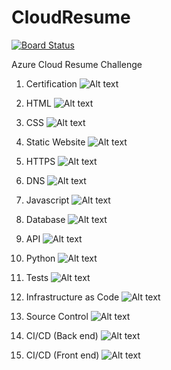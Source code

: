 # CloudResume
[![Board Status](https://dev.azure.com/danh118/e779679e-d4c2-48b9-971e-94774f84f905/fe22395a-efa5-4609-9ca7-36518d42a48e/_apis/work/boardbadge/6270fa46-73e9-4c1b-934f-9c810444fc17?columnOptions=1)](https://dev.azure.com/danh118/e779679e-d4c2-48b9-971e-94774f84f905/_boards/board/t/fe22395a-efa5-4609-9ca7-36518d42a48e/Microsoft.RequirementCategory/)


Azure Cloud Resume Challenge

1. Certification
![Alt text](/images/inprogress.jpg?raw=true "Title")

2. HTML
![Alt text](/images/done.jpg?raw=true "Title")

3. CSS
![Alt text](/images/done.jpg?raw=true "Title")

4. Static Website
![Alt text](/images/done.jpg?raw=true "Title")

5. HTTPS
![Alt text](/images/done.jpg?raw=true "Title")

6. DNS
![Alt text](/images/done.jpg?raw=true "Title")

7. Javascript
![Alt text](/images/done.jpg?raw=true "Title")

8. Database
![Alt text](/images/done.jpg?raw=true "Title")

9. API
![Alt text](/images/done.jpg?raw=true "Title")

10. Python
![Alt text](/images/inprogress.jpg?raw=true "Title")

11. Tests
![Alt text](/images/inprogress.jpg?raw=true "Title")

12. Infrastructure as Code
![Alt text](/images/inprogress.jpg?raw=true "Title")

13. Source Control
![Alt text](/images/done.jpg?raw=true "Title")

14. CI/CD (Back end)
![Alt text](/images/inprogress.jpg?raw=true "Title")

15. CI/CD (Front end)
![Alt text](/images/done.jpg?raw=true "Title")
